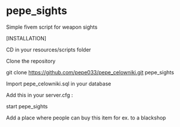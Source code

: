 # pepe_sights
Simple fivem script for weapon sights



[INSTALLATION]

CD in your resources/scripts folder

Clone the repository

git clone https://github.com/pepe033/pepe_celowniki.git pepe_sights

Import pepe_celowniki.sql in your database

Add this in your server.cfg :

start pepe_sights

Add a place where people can buy this item for ex. to a blackshop  
